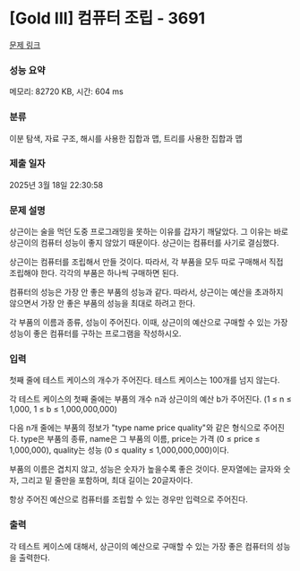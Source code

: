 # [Gold III] 컴퓨터 조립 - 3691 

[문제 링크](https://www.acmicpc.net/problem/3691) 

### 성능 요약

메모리: 82720 KB, 시간: 604 ms

### 분류

이분 탐색, 자료 구조, 해시를 사용한 집합과 맵, 트리를 사용한 집합과 맵

### 제출 일자

2025년 3월 18일 22:30:58

### 문제 설명

<p>상근이는 술을 먹던 도중 프로그래밍을 못하는 이유를 갑자기 깨달았다. 그 이유는 바로 상근이의 컴퓨터 성능이 좋지 않았기 때문이다. 상근이는 컴퓨터를 사기로 결심했다.</p>

<p>상근이는 컴퓨터를 조립해서 만들 것이다. 따라서, 각 부품을 모두 따로 구매해서 직접 조립해야 한다. 각각의 부품은 하나씩 구매하면 된다.</p>

<p>컴퓨터의 성능은 가장 안 좋은 부품의 성능과 같다. 따라서, 상근이는 예산을 초과하지 않으면서 가장 안 좋은 부품의 성능을 최대로 하려고 한다.</p>

<p>각 부품의 이름과 종류, 성능이 주어진다. 이때, 상근이의 예산으로 구매할 수 있는 가장 성능이 좋은 컴퓨터를 구하는 프로그램을 작성하시오.</p>

### 입력 

 <p>첫째 줄에 테스트 케이스의 개수가 주어진다. 테스트 케이스는 100개를 넘지 않는다.</p>

<p>각 테스트 케이스의 첫째 줄에는 부품의 개수 n과 상근이의 예산 b가 주어진다. (1 ≤ n ≤ 1,000, 1 ≤ b ≤ 1,000,000,000)</p>

<p>다음 n개 줄에는 부품의 정보가 "type name price quality"와 같은 형식으로 주어진다. type은 부품의 종류, name은 그 부품의 이름, price는 가격 (0 ≤ price ≤ 1,000,000), quality는 성능 (0 ≤ quality ≤ 1,000,000,000)이다.</p>

<p>부품의 이름은 겹치지 않고, 성능은 숫자가 높을수록 좋은 것이다. 문자열에는 글자와 숫자, 그리고 밑 줄만을 포함하며, 최대 길이는 20글자이다.</p>

<p>항상 주어진 예산으로 컴퓨터를 조립할 수 있는 경우만 입력으로 주어진다.</p>

### 출력 

 <p>각 테스트 케이스에 대해서, 상근이의 예산으로 구매할 수 있는 가장 좋은 컴퓨터의 성능을 출력한다.</p>


